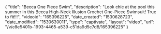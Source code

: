 {
    "title": "Becca One Piece Swim",
    "description": "Look chic at the pool this summer in this Becca High-Neck Illusion Crochet One-Piece Swimsuit! True to fit!!!",
    "videoid": "165396225",
    "date_created": "1530628723",
    "date_modified": "1530630011",
    "type": "captivate",
    "layout": "video",
    "url": "\/v\/e8e5401b-1993-4465-a539-c51da9d5c7d8\/165396225"
}